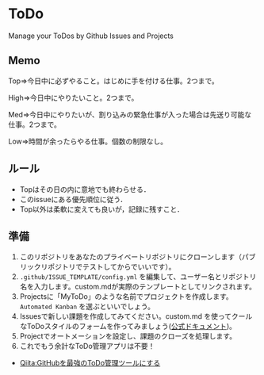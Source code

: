 # ToDo
Manage your ToDos by Github Issues and Projects

## Memo
Top⇒今日中に必ずやること。はじめに手を付ける仕事。2つまで。

High⇒今日中にやりたいこと。2つまで。

Med⇒今日中にやりたいが、割り込みの緊急仕事が入った場合は先送り可能な仕事。2つまで。

Low⇒時間が余ったらやる仕事。個数の制限なし。


## ルール
- Topはその日の内に意地でも終わらせる．
- このissueにある優先順位に従う．
- Top以外は柔軟に変えても良いが，記録に残すこと．

## 準備
1. このリポジトリをあなたのプライベートリポジトリにクローンします（パブリックリポジトリでテストしてからでいいです）。
2. ``.github/ISSUE_TEMPLATE/config.yml`` を編集して、ユーザー名とリポジトリ名を入力します。custom.mdが実際のテンプレートとしてリンクされます。
3. Projectsに「MyToDo」のような名前でプロジェクトを作成します。``Automated Kanban`` を選ぶといいでしょう。
4. Issuesで新しい課題を作成してみてください。custom.md を使ってクールなToDoスタイルのフォームを作ってみましょう([公式ドキュメント](https://docs.github.com/en/communities/using-templates-to-encourage-useful-issues-and-pull-requests/configuring-issue-templates-for-your-repository))。
5. Projectでオートメーションを設定し、課題のクローズを処理します。
6. これでもう余計なToDo管理アプリは不要！

- [Qiita:GitHubを最強のToDo管理ツールにする](https://qiita.com/o_ob/items/fd45fba2a9af0ce963c3)
